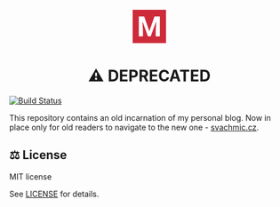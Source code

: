 <p align="center">
  <a href="https://svachmic.github.io">
    <img alt="Gatsby" src="./assets/favicon/android-chrome-192x192.png" width="60" />
  </a>
</p>
<h1 align="center">
  ⚠️ DEPRECATED
</h1>

[![Build Status](https://travis-ci.org/svachmic/svachmic.github.io.svg?branch=master)](https://travis-ci.org/svachmic/svachmic.github.io)

This repository contains an old incarnation of my personal blog. Now in place only for old readers to navigate to the new one - [svachmic.cz](https://www.svachmic.cz).

## ⚖️ License

MIT license 

See [LICENSE](LICENSE) for details.